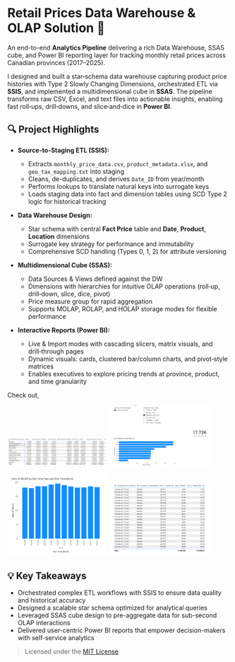 # Retail Prices Data Warehouse & OLAP Solution 🎯

An end-to-end **Analytics Pipeline** delivering a rich Data Warehouse, SSAS cube, and Power BI reporting layer for tracking monthly retail prices across Canadian provinces (2017–2025).

I designed and built a star‑schema data warehouse capturing product price histories with Type 2 Slowly Changing Dimensions, orchestrated ETL via **SSIS**, and implemented a multidimensional cube in **SSAS**. The pipeline transforms raw CSV, Excel, and text files into actionable insights, enabling fast roll‑ups, drill‑downs, and slice‑and‑dice in **Power BI**.

## 🔍 Project Highlights

* **Source-to-Staging ETL (SSIS):**

  * Extracts `monthly_price_data.csv`, `product_metadata.xlsx`, and `geo_tax_mapping.txt` into staging
  * Cleans, de-duplicates, and derives `Date_ID` from year/month
  * Performs lookups to translate natural keys into surrogate keys
  * Loads staging data into fact and dimension tables using SCD Type 2 logic for historical tracking

* **Data Warehouse Design:**

  * Star schema with central **Fact Price** table and **Date**, **Product**, **Location** dimensions
  * Surrogate key strategy for performance and immutability
  * Comprehensive SCD handling (Types 0, 1, 2) for attribute versioning

* **Multidimensional Cube (SSAS):**

  * Data Sources & Views defined against the DW
  * Dimensions with hierarchies for intuitive OLAP operations (roll‑up, drill‑down, slice, dice, pivot)
  * Price measure group for rapid aggregation
  * Supports MOLAP, ROLAP, and HOLAP storage modes for flexible performance

* **Interactive Reports (Power BI):**

  * Live & Import modes with cascading slicers, matrix visuals, and drill‑through pages
  * Dynamic visuals: cards, clustered bar/column charts, and pivot‑style matrices
  * Enables executives to explore pricing trends at province, product, and time granularity

Check out,

<p float="left">
  <img src="Report1_Matrix.png" alt="Report1_Matrix screenshot" width="45%" />
  <img src="Report2_CascadingSlicers.png" alt="Report2_CascadingSlicers screenshot" width="45%" />
</p>

<p float="left">
  <img src="Report3_DrillDown.png" alt="Report3_DrillDown screenshot" width="45%" />
  <img src="Report4_DrillThrough.png" alt="Report4_DrillThrough screenshot" width="45%" />
</p>

## 💡 Key Takeaways

* Orchestrated complex ETL workflows with SSIS to ensure data quality and historical accuracy
* Designed a scalable star schema optimized for analytical queries
* Leveraged SSAS cube design to pre-aggregate data for sub-second OLAP interactions
* Delivered user-centric Power BI reports that empower decision-makers with self-service analytics

> Licensed under the [MIT License](LICENSE)
